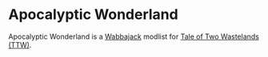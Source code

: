 # Apocalyptic Wonderland

Apocalyptic Wonderland is a [Wabbajack](https://www.wabbajack.org/) modlist for [Tale of Two Wastelands (TTW)](https://mod.pub/ttw/133-tale-of-two-wastelands).
